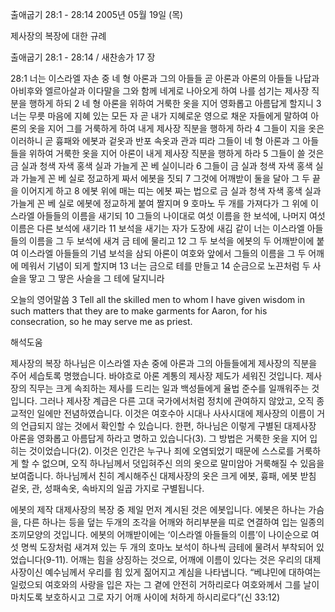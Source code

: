 출애굽기 28:1 - 28:14 
2005년 05월 19일 (목)

제사장의 복장에 대한 규례



출애굽기 28:1 - 28:14 / 새찬송가 17 장


28:1 너는 이스라엘 자손 중 네 형 아론과 그의 아들들 곧 아론과 아론의 아들들 나답과 아비후와 엘르아살과 이다말을 그와 함께 네게로 나아오게 하여 나를 섬기는 제사장 직분을 행하게 하되 2 네 형 아론을 위하여 거룩한 옷을 지어 영화롭고 아름답게 할지니 3 너는 무릇 마음에 지혜 있는 모든 자 곧 내가 지혜로운 영으로 채운 자들에게 말하여 아론의 옷을 지어 그를 거룩하게 하여 내게 제사장 직분을 행하게 하라 4 그들이 지을 옷은 이러하니 곧 흉패와 에봇과 겉옷과 반포 속옷과 관과 띠라 그들이 네 형 아론과 그 아들들을 위하여 거룩한 옷을 지어 아론이 내게 제사장 직분을 행하게 하라 5 그들이 쓸 것은 금 실과 청색 자색 홍색 실과 가늘게 꼰 베 실이니라 6 그들이 금 실과 청색 자색 홍색 실과 가늘게 꼰 베 실로 정교하게 짜서 에봇을 짓되 7 그것에 어깨받이 둘을 달아 그 두 끝을 이어지게 하고 8 에봇 위에 매는 띠는 에봇 짜는 법으로 금 실과 청색 자색 홍색 실과 가늘게 꼰 베 실로 에봇에 정교하게 붙여 짤지며 9 호마노 두 개를 가져다가 그 위에 이스라엘 아들들의 이름을 새기되 10 그들의 나이대로 여섯 이름을 한 보석에, 나머지 여섯 이름은 다른 보석에 새기라 11 보석을 새기는 자가 도장에 새김 같이 너는 이스라엘 아들들의 이름을 그 두 보석에 새겨 금 테에 물리고 12 그 두 보석을 에봇의 두 어깨받이에 붙여 이스라엘 아들들의 기념 보석을 삼되 아론이 여호와 앞에서 그들의 이름을 그 두 어깨에 메워서 기념이 되게 할지며 13 너는 금으로 테를 만들고 14 순금으로 노끈처럼 두 사슬을 땋고 그 땋은 사슬을 그 테에 달지니라 

오늘의 영어말씀 
3 Tell all the skilled men to whom I have given wisdom in such matters that they are to make garments for Aaron, for his consecration, so he may serve me as priest.

해석도움





제사장의 복장 
하나님은 이스라엘 자손 중에 아론과 그의 아들들에게 제사장의 직분을 주어 세습토록 명했습니다. 바야흐로 아론 계통의 제사장 제도가 세워진 것입니다. 제사장의 직무는 크게 속죄하는 제사를 드리는 일과 백성들에게 율법 준수를 일깨워주는 것입니다. 그러나 제사장 계급은 다른 고대 국가에서처럼 정치에 관여하지 않았고, 오직 종교적인 일에만 전념하였습니다. 이것은 여호수아 시대나 사사시대에 제사장의 이름이 거의 언급되지 않는 것에서 확인할 수 있습니다. 한편, 하나님은 이렇게 구별된 대제사장 아론을 영화롭고 아름답게 하라고 명하고 있습니다(3). 그 방법은 거룩한 옷을 지어 입히는 것이었습니다(2). 이것은 인간은 누구나 죄에 오염되었기 때문에 스스로를 거룩하게 할 수 없으며, 오직 하나님께서 덧입혀주신 의의 옷으로 말미암아 거룩해질 수 있음을 보여줍니다. 하나님께서 친히 계시해주신 대제사장의 옷은 크게 에봇, 흉패, 에봇 받침 겉옷, 관, 성패속옷, 속바지의 일곱 가지로 구별됩니다. 

에봇의 제작 
대제사장의 복장 중 제일 먼저 계시된 것은 에봇입니다. 에봇은 하나는 가슴을, 다른 하나는 등을 덮는 두개의 조각을 어깨와 허리부분을 띠로 연결하여 입는 일종의 조끼모양의 것입니다. 에봇의 어깨받이에는 ‘이스라엘 아들들의 이름’이 나이순으로 여섯 명씩 도장처럼 새겨져 있는 두 개의 호마노 보석이 하나씩 금테에 물려서 부착되어 있었습니다(9-11). 어깨는 힘을 상징하는 것으로, 어깨에 이름이 있다는 것은 우리의 대제사장이신 예수님께서 우리를 힘 있게 짊어지고 계심을 나타냅니다. “베냐민에 대하여는 일렀으되 여호와의 사랑을 입은 자는 그 곁에 안전히 거하리로다 여호와께서 그를 날이 마치도록 보호하시고 그로 자기 어깨 사이에 처하게 하시리로다”(신 33:12)